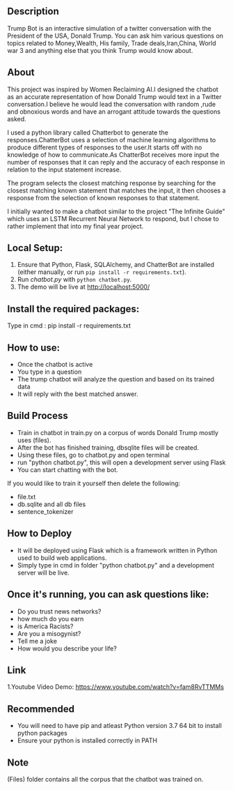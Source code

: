 
## Description
Trump Bot is an interactive simulation of a twitter conversation with the President of the USA, Donald Trump.
You can ask him various questions on topics related to Money,Wealth, His family, Trade deals,Iran,China, World war 3 and anything else that you think Trump would know about.

## About
This project was inspired by Women Reclaiming AI.I designed the chatbot as an accurate representation of how Donald Trump would text in a Twitter conversation.I believe he would lead the conversation with random ,rude and obnoxious words and have an arrogant attitude towards the questions asked.

I used a python library called Chatterbot to generate the responses.ChatterBot uses a selection of machine learning algorithms to produce different types of responses to the user.It starts off with no knowledge of how to communicate.As ChatterBot receives more input the number of responses that it can reply and the accuracy of each response in relation to the input statement increase.

The program selects the closest matching response by searching for the closest matching known statement that matches the input, it then chooses a response from the selection of known responses to that statement.

I initially wanted to make a chatbot similar to the project "The Infinite Guide" which uses an LSTM Recurrent Neural Network to respond, but I chose to rather implement that into my final year project.

## Local Setup:
 1. Ensure that Python, Flask, SQLAlchemy, and ChatterBot are installed (either manually, or run `pip install -r requirements.txt`).
 2. Run *chatbot.py* with `python chatbot.py`.
 3. The demo will be live at [http://localhost:5000/](http://localhost:5000/)


## Install the required packages:
Type in cmd : pip install -r requirements.txt


## How to use:
- Once the chatbot is active
- You type in a question
- The trump chatbot will analyze the question and based on its trained data
- It will reply with the best matched answer.


## Build Process
- Train in chatbot in train.py on a corpus of words Donald Trump mostly uses (files).
- After the bot has finished training, dbsqlite files will be created.
- Using these files, go to chatbot.py and open terminal
- run "python chatbot.py", this will open a development server using Flask
- You can start chatting with the bot.

If you would like to train it yourself then delete the following:
- file.txt
- db.sqlite and all db files
- sentence_tokenizer



## How to Deploy

- It will be deployed using Flask which is a framework written in Python used to build web applications.
- Simply type in cmd in folder "python chatbot.py" and a development server will be live.


## Once it's running, you can ask questions like:
- Do you trust news networks?
- how much do you earn
- is America Racists?
- Are you a misogynist?
- Tell me a joke
- How would you describe your life?

## Link
1.Youtube Video Demo: https://www.youtube.com/watch?v=fam8RvTTMMs


## Recommended
- You will need to have pip and atleast Python version 3.7 64 bit to install python packages
- Ensure your python is installed correctly in PATH


## Note
(Files) folder contains all the corpus that the chatbot was trained on.

